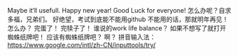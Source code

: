 Maybe it‘ll usefull.
Happy new year!
Good Luck for everyone!
怎么办呢？自求多福，兄弟们。
好绝望，考试到底能不能用github 不能用的话，那就明年再见！
怎么办？
完蛋了！
完犊子了！
谁说的work life balance？
如果不想写了就打开蜘蛛纸牌吧！
应该有蜘蛛纸牌吧？ 啊？
拼音输入法：https://www.google.com/intl/zh-CN/inputtools/try/